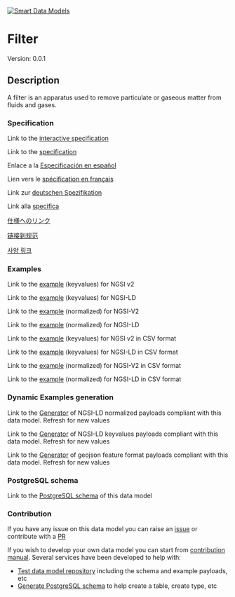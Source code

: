 [![Smart Data Models](https://smartdatamodels.org/wp-content/uploads/2022/01/SmartDataModels_logo.png "Logo")](https://smartdatamodels.org)
# Filter
Version: 0.0.1

## Description 

A filter is an apparatus used to remove particulate or gaseous matter from fluids and gases.
### Specification

Link to the [interactive specification](https://swagger.lab.fiware.org/?url=https://smart-data-models.github.io/dataModel.S4BLDG/Filter/swagger.yaml)

Link to the [specification](https://github.com/smart-data-models/dataModel.S4BLDG/blob/master/Filter/doc/spec.md)

Enlace a la [Especificación en español](https://github.com/smart-data-models/dataModel.S4BLDG/blob/master/Filter/doc/spec_ES.md)

Lien vers le [spécification en français](https://github.com/smart-data-models/dataModel.S4BLDG/blob/master/Filter/doc/spec_FR.md)

Link zur [deutschen Spezifikation](https://github.com/smart-data-models/dataModel.S4BLDG/blob/master/Filter/doc/spec_DE.md)

Link alla [specifica](https://github.com/smart-data-models/dataModel.S4BLDG/blob/master/Filter/doc/spec_IT.md)

[仕様へのリンク](https://github.com/smart-data-models/dataModel.S4BLDG/blob/master/Filter/doc/spec_JA.md)

[链接到规范](https://github.com/smart-data-models/dataModel.S4BLDG/blob/master/Filter/doc/spec_ZH.md)

[사양 링크](https://github.com/smart-data-models/dataModel.S4BLDG/blob/master/Filter/doc/spec_KO.md)
### Examples

Link to the [example](https://smart-data-models.github.io/dataModel.S4BLDG/Filter/examples/example.json) (keyvalues) for NGSI v2

Link to the [example](https://smart-data-models.github.io/dataModel.S4BLDG/Filter/examples/example.jsonld) (keyvalues) for NGSI-LD

Link to the [example](https://smart-data-models.github.io/dataModel.S4BLDG/Filter/examples/example-normalized.json) (normalized) for NGSI-V2

Link to the [example](https://smart-data-models.github.io/dataModel.S4BLDG/Filter/examples/example-normalized.jsonld) (normalized) for NGSI-LD

Link to the [example](https://github.com/smart-data-models/dataModel.S4BLDG/blob/master/Filter/examples/example.json.csv) (keyvalues) for NGSI v2 in CSV format

Link to the [example](https://github.com/smart-data-models/dataModel.S4BLDG/blob/master/Filter/examples/example.jsonld.csv) (keyvalues) for NGSI-LD in CSV format

Link to the [example](https://github.com/smart-data-models/dataModel.S4BLDG/blob/master/Filter/examples/example-normalized.json.csv) (normalized) for NGSI-V2 in CSV format

Link to the [example](https://github.com/smart-data-models/dataModel.S4BLDG/blob/master/Filter/examples/example-normalized.jsonld.csv) (normalized) for NGSI-LD in CSV format
### Dynamic Examples generation

Link to the [Generator](https://smartdatamodels.org/extra/ngsi-ld_generator.php?schemaUrl=https://raw.githubusercontent.com/smart-data-models/dataModel.S4BLDG/master/Filter/schema.json&email=info@smartdatamodels.org) of NGSI-LD normalized payloads compliant with this data model. Refresh for new values

Link to the [Generator](https://smartdatamodels.org/extra/ngsi-ld_generator_keyvalues.php?schemaUrl=https://raw.githubusercontent.com/smart-data-models/dataModel.S4BLDG/master/Filter/schema.json&email=info@smartdatamodels.org) of NGSI-LD keyvalues payloads compliant with this data model. Refresh for new values

Link to the [Generator](https://smartdatamodels.org/extra/geojson_features_generator.php?schemaUrl=https://raw.githubusercontent.com/smart-data-models/dataModel.S4BLDG/master/Filter/schema.json&email=info@smartdatamodels.org) of geojson feature format payloads compliant with this data model. Refresh for new values
### PostgreSQL schema

Link to the [PostgreSQL schema](https://github.com/smart-data-models/dataModel.S4BLDG/blob/master/Filter/schema.sql) of this data model
### Contribution

 If you have any issue on this data model you can raise an [issue](https://github.com/smart-data-models/dataModel.S4BLDG/issues)  or contribute with a [PR](https://github.com/smart-data-models/dataModel.S4BLDG/pulls)

 If you wish to develop your own data model you can start from [contribution manual](https://bit.ly/contribution_manual). Several services have been developed to help with: 
 - [Test data model repository](https://smartdatamodels.org/index.php/data-models-contribution-api/) including the schema and example payloads, etc
 - [Generate PostgreSQL schema](https://smartdatamodels.org/index.php/sql-service/) to help create a table, create type, etc